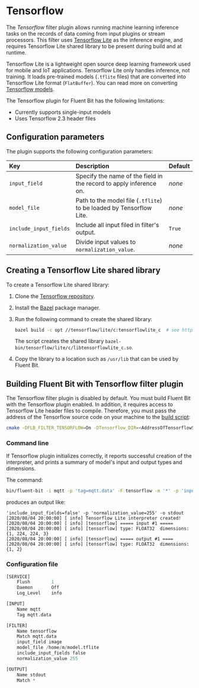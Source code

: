 # Tensorflow

The _Tensorflow_ filter plugin allows running machine learning inference tasks on the records of data coming from input plugins or stream processors. This filter uses [Tensorflow Lite](https://www.tensorflow.org/lite/) as the inference engine, and requires Tensorflow Lite shared library to be present during build and at runtime.

Tensorflow Lite is a lightweight open source deep learning framework used for mobile and IoT applications. Tensorflow Lite only handles inference, not training. It loads pre-trained models (`.tflite` files) that are converted into Tensorflow Lite format (`FlatBuffer`). You can read more on converting [Tensorflow models](https://www.tensorflow.org/lite/convert).

The Tensorflow plugin for Fluent Bit has the following limitations:

- Currently supports single-input models
- Uses Tensorflow 2.3 header files

## Configuration parameters

The plugin supports the following configuration parameters:

| Key | Description | Default |
| :--- | :--- | :--- |
| `input_field` | Specify the name of the field in the record to apply inference on. | _none_ |
| `model_file` | Path to the model file (`.tflite`) to be loaded by Tensorflow Lite. | _none_ |
| `include_input_fields` | Include all input filed in filter's output. | `True` |
| `normalization_value` | Divide input values to `normalization_value`. | _none_ |

## Creating a Tensorflow Lite shared library

To create a Tensorflow Lite shared library:

1. Clone the [Tensorflow repository](https://github.com/tensorflow/tensorflow).
1. Install the [Bazel](https://bazel.build/) package manager.
1. Run the following command to create the shared library:

   ```bash
   bazel build -c opt //tensorflow/lite/c:tensorflowlite_c  # see https://github.com/tensorflow/tensorflow/tree/master/tensorflow/lite/c
   ```

   The script creates the shared library
   `bazel-bin/tensorflow/lite/c/libtensorflowlite_c.so`.
1. Copy the library to a location such as `/usr/lib` that can be used by Fluent Bit.

## Building Fluent Bit with Tensorflow filter plugin

The Tensorflow filter plugin is disabled by default. You must build Fluent Bit with the Tensorflow plugin enabled. In addition, it requires access to Tensorflow Lite header files to compile. Therefore, you must pass the address of the Tensorflow source code on your machine to the [build script](https://github.com/fluent/fluent-bit#build-from-scratch):

```bash
cmake -DFLB_FILTER_TENSORFLOW=On -DTensorflow_DIR=<AddressOfTensorflowSourceCode> ...
```

### Command line

If Tensorflow plugin initializes correctly, it reports successful creation of the interpreter, and prints a summary of model's input and output types and dimensions.

The command:

```bash
bin/fluent-bit -i mqtt -p 'tag=mqtt.data' -F tensorflow -m '*' -p 'input_field=image' -p 'model_file=/home/user/model.tflite' -p
```

produces an output like:

```text
'include_input_fields=false' -p 'normalization_value=255' -o stdout
[2020/08/04 20:00:00] [ info] Tensorflow Lite interpreter created!
[2020/08/04 20:00:00] [ info] [tensorflow] ===== input #1 =====
[2020/08/04 20:00:00] [ info] [tensorflow] type: FLOAT32  dimensions: {1, 224, 224, 3}
[2020/08/04 20:00:00] [ info] [tensorflow] ===== output #1 ====
[2020/08/04 20:00:00] [ info] [tensorflow] type: FLOAT32  dimensions: {1, 2}
```

### Configuration file

```python
[SERVICE]
    Flush        1
    Daemon       Off
    Log_Level    info

[INPUT]
    Name mqtt
    Tag mqtt.data

[FILTER]
    Name tensorflow
    Match mqtt.data
    input_field image
    model_file /home/m/model.tflite
    include_input_fields false
    normalization_value 255

[OUTPUT]
    Name stdout
    Match *
```
